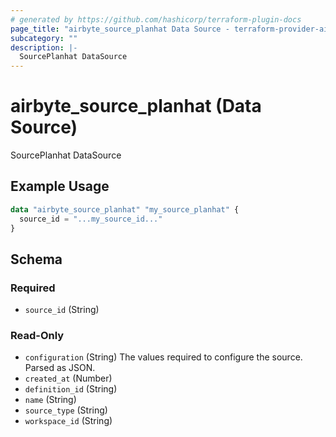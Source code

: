 ```yaml
---
# generated by https://github.com/hashicorp/terraform-plugin-docs
page_title: "airbyte_source_planhat Data Source - terraform-provider-airbyte"
subcategory: ""
description: |-
  SourcePlanhat DataSource
---
```


# airbyte_source_planhat (Data Source)

SourcePlanhat DataSource

## Example Usage

```terraform
data "airbyte_source_planhat" "my_source_planhat" {
  source_id = "...my_source_id..."
}
```

<!-- schema generated by tfplugindocs -->
## Schema

### Required

- `source_id` (String)

### Read-Only

- `configuration` (String) The values required to configure the source. Parsed as JSON.
- `created_at` (Number)
- `definition_id` (String)
- `name` (String)
- `source_type` (String)
- `workspace_id` (String)
